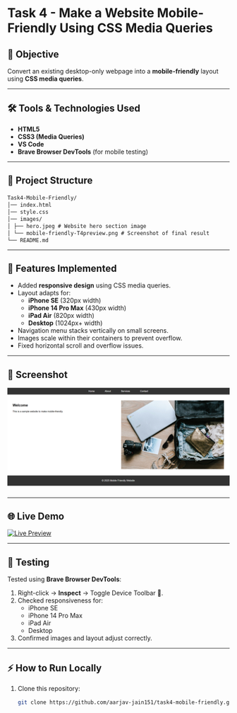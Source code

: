 # Task 4 - Make a Website Mobile-Friendly Using CSS Media Queries

## 📌 Objective
Convert an existing desktop-only webpage into a **mobile-friendly** layout using **CSS media queries**.

---

## 🛠 Tools & Technologies Used
- **HTML5**
- **CSS3 (Media Queries)**
- **VS Code**
- **Brave Browser DevTools** (for mobile testing)

---

## 📂 Project Structure
```
Task4-Mobile-Friendly/
│── index.html
│── style.css
│── images/
│ ├── hero.jpeg # Website hero section image
│ └── mobile-friendly-T4preview.png # Screenshot of final result
└── README.md
```

---

## 🚀 Features Implemented
- Added **responsive design** using CSS media queries.
- Layout adapts for:
  - **iPhone SE** (320px width)
  - **iPhone 14 Pro Max** (430px width)
  - **iPad Air** (820px width)
  - **Desktop** (1024px+ width)
- Navigation menu stacks vertically on small screens.
- Images scale within their containers to prevent overflow.
- Fixed horizontal scroll and overflow issues.

---

## 📸 Screenshot
![Responsive Website Preview](images/mobile-friendly-T4preview.png)

---

## 🌐 Live Demo
[![Live Preview](https://img.shields.io/badge/View-Live%20Demo-brightgreen?style=for-the-badge)](https://aarjav-jain151.github.io/mobile-friendly-T4/)



---

## 📱 Testing
Tested using **Brave Browser DevTools**:
1. Right-click → **Inspect** → Toggle Device Toolbar 📱.
2. Checked responsiveness for:
   - iPhone SE
   - iPhone 14 Pro Max
   - iPad Air
   - Desktop
3. Confirmed images and layout adjust correctly.

---

## ⚡ How to Run Locally
1. Clone this repository:
   ```bash
   git clone https://github.com/aarjav-jain151/task4-mobile-friendly.git


